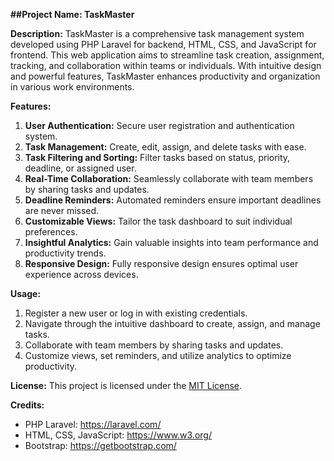 **##Project Name: TaskMaster**

**Description:**
TaskMaster is a comprehensive task management system developed using PHP Laravel for backend, HTML, CSS, and JavaScript for frontend. This web application aims to streamline task creation, assignment, tracking, and collaboration within teams or individuals. With intuitive design and powerful features, TaskMaster enhances productivity and organization in various work environments.

**Features:**
1. **User Authentication:** Secure user registration and authentication system.
2. **Task Management:** Create, edit, assign, and delete tasks with ease.
3. **Task Filtering and Sorting:** Filter tasks based on status, priority, deadline, or assigned user.
4. **Real-Time Collaboration:** Seamlessly collaborate with team members by sharing tasks and updates.
5. **Deadline Reminders:** Automated reminders ensure important deadlines are never missed.
6. **Customizable Views:** Tailor the task dashboard to suit individual preferences.
7. **Insightful Analytics:** Gain valuable insights into team performance and productivity trends.
8. **Responsive Design:** Fully responsive design ensures optimal user experience across devices.

**Usage:**
1. Register a new user or log in with existing credentials.
2. Navigate through the intuitive dashboard to create, assign, and manage tasks.
3. Collaborate with team members by sharing tasks and updates.
4. Customize views, set reminders, and utilize analytics to optimize productivity.

**License:**
This project is licensed under the [MIT License](https://opensource.org/licenses/MIT).

**Credits:**
- PHP Laravel: https://laravel.com/
- HTML, CSS, JavaScript: https://www.w3.org/
- Bootstrap: https://getbootstrap.com/

